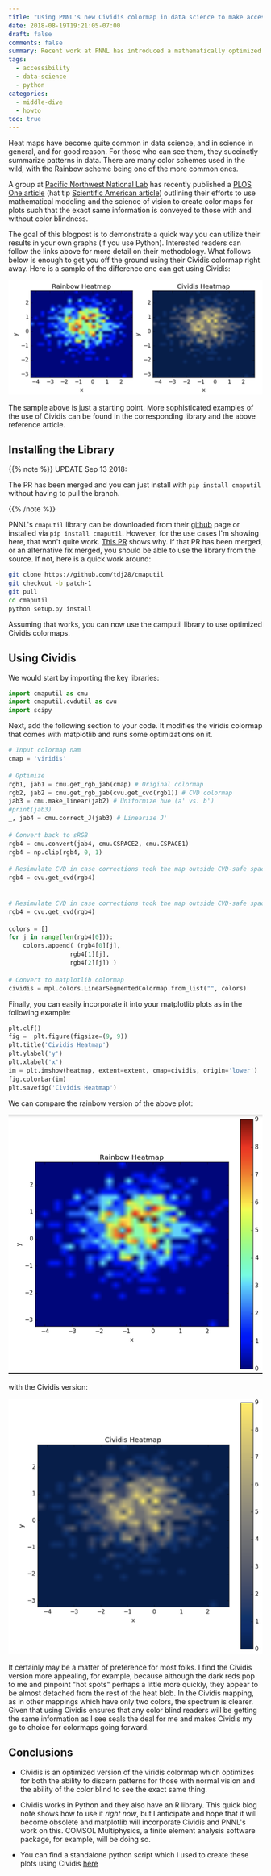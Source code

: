 ```yaml
---
title: "Using PNNL's new Cividis colormap in data science to make accessible heat maps"
date: 2018-08-19T19:21:05-07:00
draft: false
comments: false
summary: Recent work at PNNL has introduced a mathematically optimized colormap called Cividis that optimizes viewing of heatmaps and other plots for both those with and without full color vision
tags:
  - accessibility
  - data-science
  - python
categories:
  - middle-dive
  - howto
toc: true
---
```


Heat maps have become quite common in data science, and in science in general, and for good reason. For those who can see them, they succinctly summarize patterns in data. There are many color schemes used in the wild, with the Rainbow scheme being one of the more common ones.

A group at [Pacific Northwest National Lab](https://www.pnnl.gov/) has recently published a [PLOS One article](https://arxiv.org/pdf/1712.01662.pdf) (hat tip [Scientific American article](https://www.scientificamerican.com/article/end-of-the-rainbow-new-map-scale-is-more-readable-by-people-who-are-color-blind/)) outlining their efforts to use mathematical modeling and the science of vision to create color maps for plots such that the exact same information is conveyed to those with and without color blindness.

The goal of this blogpost is to demonstrate a quick way you can utilize their results in your own graphs (if you use Python). Interested readers can follow the links above for more detail on their methodology. What follows below is enough to get you off the ground using their Cividis colormap right away. Here is a sample of the difference one can get using Cividis:

![before and after](assets/Cividis-heatmap-41643744.png)

The sample above is just a starting point. More sophisticated examples of the use of Cividis can be found in the corresponding library and the above reference article.


## Installing the Library

{{% note %}}
UPDATE Sep 13 2018:

The PR has been merged and you can just install with `pip install cmaputil` without having to pull the branch.

{{% /note %}}

PNNL's `cmaputil` library can be downloaded from their [github](https://github.com/pnnl/cmaputil) page or installed via `pip install cmaputil`. However, for the use cases I'm showing here, that won't quite work. [This PR](https://github.com/pnnl/cmaputil/pull/3) shows why. If that PR has been merged, or an alternative fix merged, you should be able to use the library from the source. If not, here is a quick work around:

```bash
git clone https://github.com/tdj28/cmaputil
git checkout -b patch-1
git pull
cd cmaputil
python setup.py install
```

Assuming that works, you can now use the camputil library to use optimized Cividis colormaps.

## Using Cividis


We would start by importing the key libraries:

```python
import cmaputil as cmu
import cmaputil.cvdutil as cvu
import scipy
```

Next, add the following section to your code. It modifies
the viridis colormap that comes with matplotlib and runs
some optimizations on it.

```python
# Input colormap nam
cmap = 'viridis'

# Optimize
rgb1, jab1 = cmu.get_rgb_jab(cmap) # Original colormap
rgb2, jab2 = cmu.get_rgb_jab(cvu.get_cvd(rgb1)) # CVD colormap
jab3 = cmu.make_linear(jab2) # Uniformize hue (a' vs. b')
#print(jab3)
_, jab4 = cmu.correct_J(jab3) # Linearize J'

# Convert back to sRGB
rgb4 = cmu.convert(jab4, cmu.CSPACE2, cmu.CSPACE1)
rgb4 = np.clip(rgb4, 0, 1)

# Resimulate CVD in case corrections took the map outside CVD-safe space
rgb4 = cvu.get_cvd(rgb4)


# Resimulate CVD in case corrections took the map outside CVD-safe space
rgb4 = cvu.get_cvd(rgb4)

colors = []
for j in range(len(rgb4[0])):
    colors.append( (rgb4[0][j],
                 rgb4[1][j],
                 rgb4[2][j]) )

# Convert to matplotlib colormap
cividis = mpl.colors.LinearSegmentedColormap.from_list("", colors)
```

Finally, you can easily incorporate it into your matplotlib plots as in the following example:

```python
plt.clf()
fig =  plt.figure(figsize=(9, 9))
plt.title('Cividis Heatmap')
plt.ylabel('y')
plt.xlabel('x')
im = plt.imshow(heatmap, extent=extent, cmap=cividis, origin='lower')
fig.colorbar(im)
plt.savefig('Cividis Heatmap')
```

We can compare the rainbow version of the above plot:

![rainbow version](assets/Cividis-heatmap-5ca3f3e1.png)

with the Cividis version:

![civids version](assets/Cividis-heatmap-69d2bb6c.png)

It certainly may be a matter of preference for most folks. I find the Cividis version more appealing, for example, because although the dark reds pop to me and pinpoint "hot spots" perhaps a little more quickly, they appear to be almost detached from the rest of the heat blob. In the Cividis mapping, as in other mappings which have only two colors, the spectrum is clearer. Given that using Cividis ensures that any color blind readers will be getting the same information as I see seals the deal for me and makes Cividis my go to choice for colormaps going forward.

## Conclusions

* Cividis is an optimized version of the viridis colormap which optimizes for both the ability to discern patterns for those with normal vision and the ability of the color blind to see the exact same thing.

* Cividis works in Python and they also have an R library. This quick blog note shows how to use it _right now_, but I anticipate and hope that it will become obsolete and matplotlib will incorporate Cividis and PNNL's work on this. COMSOL Multiphysics, a finite element analysis software package, for example, will be doing so.

* You can find a standalone python script which I used to create these plots using Cividis [here](https://github.com/3implieschaos/various/blob/master/2018/20180819/heatmap.py)
